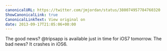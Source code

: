 ```yaml
---
canonicalURL: https://twitter.com/jmjordan/status/380074957784760320
ShowCanonicalLink: true
CanonicalLinkText: View original on
date: 2013-09-17T21:05:06+00:00
---
```

The good news? @tripsapp is available just in time for iOS7 tomorrow. The bad news? It crashes in iOS6.